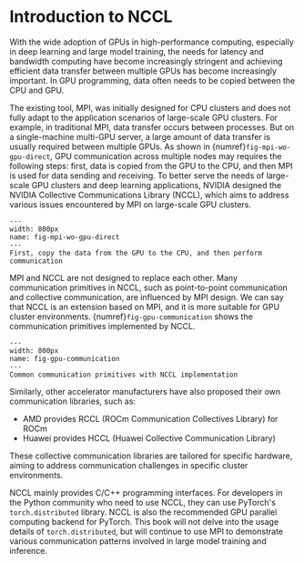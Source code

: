 # Introduction to NCCL

With the wide adoption of GPUs in high-performance computing, especially in deep learning and large model training, the needs for latency and bandwidth computing have become increasingly stringent and achieving efficient data transfer between multiple GPUs has become increasingly important. In GPU programming, data often needs to be copied between the CPU and GPU. 

The existing tool, MPI, was initially designed for CPU clusters and does not fully adapt to the application scenarios of large-scale GPU clusters. For example, in traditional MPI, data transfer occurs between processes. But on a single-machine multi-GPU server, a large amount of data transfer is usually required between multiple GPUs. As shown in {numref}`fig-mpi-wo-gpu-direct`, GPU communication across multiple nodes may requires the following steps: first, data is copied from the GPU to the CPU, and then MPI is used for data sending and receiving. To better serve the needs of large-scale GPU clusters and deep learning applications, NVIDIA designed the NVIDIA Collective Communications Library (NCCL), which aims to address various issues encountered by MPI on large-scale GPU clusters.

```{figure} ../img/ch-mpi-large-model/mpi-wo-gpu-direct.svg
---
width: 800px
name: fig-mpi-wo-gpu-direct
---
First, copy the data from the GPU to the CPU, and then perform communication
```

MPI and NCCL are not designed to replace each other. Many communication primitives in NCCL, such as point-to-point communication and collective communication, are influenced by MPI design. We can say that NCCL is an extension based on MPI, and it is more suitable for GPU cluster environments. {numref}`fig-gpu-communication` shows the communication primitives implemented by NCCL.

```{figure} ../img/ch-mpi-large-model/gpu-communication.svg
---
width: 800px
name: fig-gpu-communication
---
Common communication primitives with NCCL implementation
```

Similarly, other accelerator manufacturers have also proposed their own communication libraries, such as:

* AMD provides RCCL (ROCm Communication Collectives Library) for ROCm
* Huawei provides HCCL (Huawei Collective Communication Library)

These collective communication libraries are tailored for specific hardware, aiming to address communication challenges in specific cluster environments.

NCCL mainly provides C/C++ programming interfaces. For developers in the Python community who need to use NCCL, they can use PyTorch's `torch.distributed` library. NCCL is also the recommended GPU parallel computing backend for PyTorch. This book will not delve into the usage details of `torch.distributed`, but will continue to use MPI to demonstrate various communication patterns involved in large model training and inference.